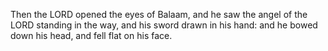 Then the LORD opened the eyes of Balaam, and he saw the angel of the LORD standing in the way, and his sword drawn in his hand: and he bowed down his head, and fell flat on his face.
